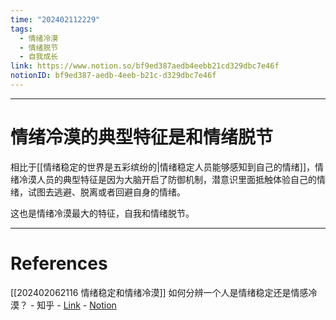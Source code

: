 ```yaml
---
time: "202402112229"
tags:
  - 情绪冷漠
  - 情绪脱节
  - 自我成长
link: https://www.notion.so/bf9ed387aedb4eebb21cd329dbc7e46f
notionID: bf9ed387-aedb-4eeb-b21c-d329dbc7e46f
---
```


--- 
# 情绪冷漠的典型特征是和情绪脱节

相比于[[情绪稳定的世界是五彩缤纷的|情绪稳定人员能够感知到自己的情绪]]，情绪冷漠人员的典型特征是因为大脑开启了防御机制，潜意识里面抵触体验自己的情绪，试图去逃避、脱离或者回避自身的情绪。

这也是情绪冷漠最大的特征，自我和情绪脱节。

---
# References

[[202402062116 情绪稳定和情绪冷漠]]
如何分辨一个人是情绪稳定还是情感冷漠？ - 知乎 - [Link](https://www.zhihu.com/question/615326700/answer/3368626518) - [Notion](https://www.notion.so/0fb93a51d116476b8ae8b11c5929b248?pvs=4)